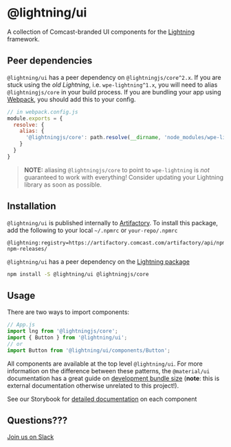 
# @lightning/ui

A collection of Comcast-branded UI components for the [Lightning](https://rdkcentral.github.io/Lightning/) framework.

## Peer dependencies

`@lightning/ui` has a peer dependency on `@lightningjs/core^2.x`. If you are stuck using the _old Lightning_, i.e. `wpe-lightning^1.x`, you will need to alias `@lightningjs/core` in your build process. If you are bundling your app using [Webpack](https://webpack.js.org/), you should add this to your config.

```js
// in webpack.config.js
module.exports = {
  resolve: {
    alias: {
      '@lightningjs/core': path.resolve(__dirname, 'node_modules/wpe-lightning')
    }
  }
}
```

> **NOTE:** aliasing `@lightningjs/core` to point to `wpe-lightning` is _not_ guaranteed to work with everything! Consider updating your Lightning library as soon as possible.

## Installation

`@lightning/ui` is published internally to [Artifactory](https://comcastcorp.sharepoint.com/sites/ArtifEnterprise/SitePages/Knowl.aspx). To install this package, add the following to your local `~/.npmrc` or `your-repo/.npmrc`

```
@lightning:registry=https://artifactory.comcast.com/artifactory/api/npm/Lightning-npm-releases/
```

`@lightning/ui` has a peer dependency on the [Lightning package](https://www.npmjs.com/package/@lightningjs/core)

```sh
npm install -S @lightning/ui @lightningjs/core
```

## Usage

There are two ways to import components:

```js
// App.js
import lng from '@lightningjs/core';
import { Button } from '@lightning/ui';
// or
import Button from '@lightning/ui/components/Button';
```

All components are available at the top level `@lightning/ui`. For more information on the difference between these patterns, the `@material/ui` documentation has a great guide on [development bundle size](https://material-ui.com/guides/minimizing-bundle-size/) (**note**: this is external documentation otherwise unrelated to this project!).

See our Storybook for [detailed documentation](https://github.comcast.com/pages/Lightning/lightning-ui/) on each component

## Questions???

[Join us on Slack](https://slack.com/app_redirect?team=T024VU91V&channel=C016PQ0G4HY)


